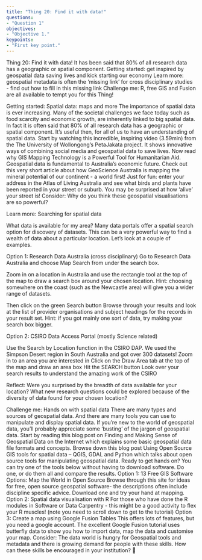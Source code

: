 ```yaml
---
title: "Thing 20: Find it with data!"
questions:
- "Question 1"
objectives:
- "Objective 1."
keypoints:
- "First key point."
---
```



Thing 20: Find it with data!
It has been said that 80% of all research data has a geographic or spatial component.
Getting started: get inspired by geospatial data saving lives and kick starting our economy
Learn more: geospatial metadata is often the ‘missing link’ for cross disciplinary studies - find out how to fill in this missing link
Challenge me: R, free GIS and Fusion are all available to tempt you for this Thing!






Getting started: Spatial data: maps and more
The importance of spatial data is ever increasing. Many of the societal challenges we face today such as food scarcity and economic growth, are inherently linked to big spatial data. In fact it is often said that 80% of all research data has a geographic or spatial component. It’s useful then, for all of us to have an understanding of spatial data.
Start by watching this incredible, inspiring video (3.59min) from the The University of Wollongong’s PetaJakata project.  It shows innovative ways of combining social media and geospatial data to save lives.
Now read why GIS Mapping Technology is a Powerful Tool for Humanitarian Aid.
Geospatial data is fundamental to Australia’s economic future. Check out this very short article about how GeoScience Australia is mapping the mineral potential of our continent - a world first!
Just for fun:  enter your address in the Atlas of Living Australia and see what birds and plants have been reported in your street or suburb. You may be surprised at how ‘alive’ your street is!
Consider:  Why do you think these geospatial visualisations are so powerful?



Learn more: Searching for spatial data

What data is available for my area?
Many data portals offer a spatial search option for discovery of datasets. This can be a very powerful way to find a wealth of data about a particular location.   Let’s look at a couple of examples.

Option 1: Research Data Australia (cross disciplinary)
Go to Research Data Australia and choose Map Search from under the search box.




Zoom in on a location in Australia and use the rectangle tool at the top of the map to draw a search box around your chosen location.  Hint: choosing somewhere on the coast (such as the Newcastle area) will give you a wider range of datasets.




Then click on the green Search button
Browse through your results and look at the list of provider organisations and subject headings for the records in your result set. Hint: if you got mainly one sort of data, try making your search box bigger.

Option 2: CSIRO Data Access Portal (mostly Science related)

Use the Search by Location function in the CSIRO DAP.  We used the Simpson Desert region in South Australia and got over 300 datasets!
Zoom in to an area you are interested in
Click on the Draw Area tab at the top of the map and draw an area box
Hit the SEARCH button
Look over your search results to understand the amazing work of the CSIRO

Reflect: Were you surprised by the breadth of data available for your location?  What new research questions could be explored because of the diversity of data found for your chosen location?



Challenge me: Hands on with spatial data
There are many types and sources of geospatial data.  And there are many tools you can use to manipulate and display spatial data.
If you’re new to the world of geospatial data, you’ll probably appreciate some ‘busting’ of the jargon of geospatial data.
Start by reading this blog post on Finding and Making Sense of Geospatial Data on the Internet which explains some basic geospatial data file formats and concepts.
Browse down this blog post Using Open Source GIS tools for spatial data – QGIS, GDAL and Python which talks about open source tools for manipulating geospatial data.
Ready to get hands on?
You can try one of the tools below without having to download software. Do one, or do them all and compare the results.
Option 1: 13 Free GIS Software Options: Map the World in Open Source
Browse through this site for ideas for free, open source geospatial software- the descriptions often include discipline specific advice.  Download one and try your hand at mapping.
Option 2: Spatial data visualisation with R
For those who have done the R modules in Software or Data Carpentry - this might be a good activity to flex your R muscles! (note you need to scroll down to get to the tutorial)
Option 3: Create a map using Google Fusion Tables
This offers lots of features, but you need a google account. The excellent Google Fusion tutorial uses butterfly data to show you how to import data, map the data and customise your map.
Consider: The data world is hungry for Geospatial tools and metadata and there is growing demand for people with these skills.  How can these skills be encouraged in your institution?

